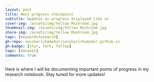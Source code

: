 ```yaml
---
layout: post
title: Next progress checkpoint
subtitle: Updates on progress displayed like so
cover-img: /assets/img/Yellow Mushroom.jpg
thumbnail-img: /assets/img/Yellow Mushroom.jpg
share-img: /assets/img/Yellow Mushroom.jpg
tags: [keywordstosearch]
gh-repo: sonikarichamodur/sonikarichamodur.github.io
gh-badge: [star, fork, follow]
tags: [dataset]
comments: true
---
```


Here is where I will be documenting important points of progress in my research notebook. Stay tuned for more updates!
